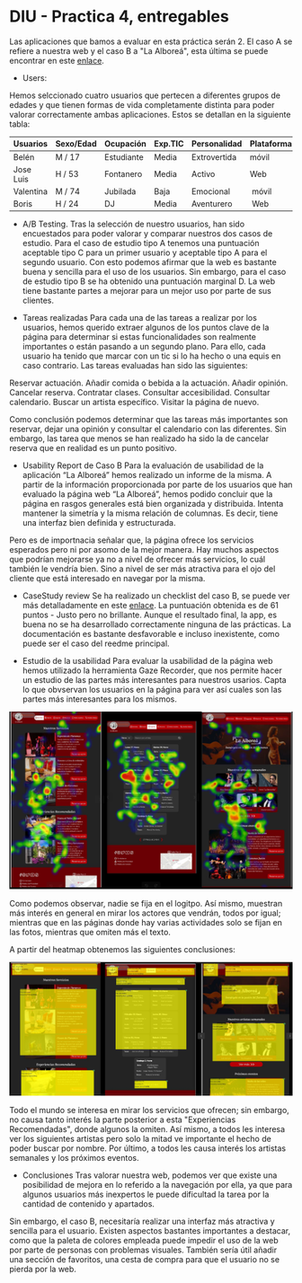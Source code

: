 # DIU - Practica 4, entregables

Las aplicaciones que bamos a evaluar en esta práctica serán 2. El caso A se refiere a nuestra web y el caso B a "La Alboreá", esta última se puede encontrar en este [enlace](https://github.com/Rodrigo23301/DIU-P1/tree/master).

* Users:

Hemos selccionado cuatro usuarios que pertecen a diferentes grupos de edades y que tienen formas de vida completamente distinta para poder valorar correctamente ambas aplicaciones. Estos se detallan en la siguiente tabla:

| Usuarios | Sexo/Edad     | Ocupación   |  Exp.TIC    | Personalidad | Plataforma | TestA/B
| ------------- | -------- | ----------- | ----------- | -----------  | ---------- | ----
| Belén  | M / 17   | Estudiante  | Media       | Extrovertida | móvil       | B 
| Jose Luis  | H / 53   | Fontanero  | Media       | Activo       | Web        | B 
| Valentina | M / 74   | Jubilada   | Baja        | Emocional    | móvil      | A 
| Boris  | H / 24   | DJ  | Media       | Aventurero    | Web        | A 


* A/B Testing. 
Tras la selección de nuestro usuarios, han sido encuestados para poder valorar y comparar nuestros dos casos de estudio. 
Para el caso de estudio tipo A tenemos una puntuación aceptable tipo C para un primer usuario y aceptable tipo A para el segundo usuario. Con esto podemos afirmar que la web es bastante buena y sencilla para el uso de los usuarios.
Sin embargo, para el caso de estudio tipo B se ha obtenido una puntuación marginal D. La web tiene bastante partes a mejorar para un mejor uso por parte de sus clientes. 


* Tareas realizadas 
Para cada una de las tareas a realizar por los usuarios, hemos querido extraer algunos de los puntos clave de la página para determinar si estas funcionalidades son realmente importantes o están pasando a un segundo plano. Para ello, cada usuario ha tenido que marcar con un tic si lo ha hecho o una equis en caso contrario. Las tareas evaluadas han sido las siguientes:

 Reservar actuación.
 Añadir comida o bebida a la actuación.
 Añadir opinión.
 Cancelar reserva.
 Contratar clases.
 Consultar accesibilidad.
 Consultar calendario.
 Buscar un artista específico.
 Visitar la página de nuevo.

Como conclusión podemos determinar que las tareas más importantes son reservar, dejar una opinión y consultar el calendario con las diferentes. Sin embargo, las tarea que menos se han realizado ha sido la de cancelar reserva que en realidad es un punto positivo. 


* Usability Report de Caso B
Para la evaluación de usabilidad de la aplicación “La Alboreá” hemos realizado un informe de la misma. A partir de la información proporcionada por parte de los usuarios que han evaluado la página web “La Alboreá”, hemos podido concluir que la página en rasgos generales está bien organizada y distribuida. Intenta mantener la simetría y la misma relación de columnas. Es decir, tiene una interfaz bien definida y estructurada.

Pero es de importnacia señalar que, la página ofrece los servicios esperados pero ni por asomo de la mejor manera. Hay muchos aspectos que podrían mejorarse ya no a nivel de ofrecer más servicios, lo cuál también le vendría bien. Sino a nivel de ser más atractiva para el ojo del cliente que está interesado en navegar por la misma.


* CaseStudy review
Se ha realizado un checklist del caso B, se puede ver más detalladamente en este [enlace](./UXCaseStudy-review.pdf). La puntuación obtenida es de 61 puntos - Justo pero no brillante. Aunque el resultado final, la app, es buena no se ha desarrollado correctamente ninguna de las prácticas. La documentación es bastante desfavorable e incluso inexistente, como puede ser el caso del reedme principal.



* Estudio de la usabilidad
Para evaluar la usabilidad de la página web hemos utilizado la herramienta Gaze Recorder, que nos permite hacer un estudio de las partes más interesantes para nuestros usarios. Capta lo que obvservan los usuarios en la página para ver así cuales son las partes más interesantes para los mismos. 

![FotoArbolea](../P5/HeatmapAlborea.png)

Como podemos observar, nadie se fija en el logitpo. Así mismo, muestran más interés en general en mirar los actores que vendrán, todos por igual; mientras que en las páginas donde hay varias actividades solo se fijan en las fotos, mientras que omiten más el texto.

A partir del heatmap obtenemos las siguientes conclusiones:

![AnalisisArbolea](../P5/AnalisisAlborea.png)

Todo el mundo se interesa en mirar los servicios que ofrecen; sin embargo, no causa tanto interés la parte posterior a esta "Experiencias Recomendadas", donde algunos la omiten. Así mismo, a todos les interesa ver los siguientes artistas pero solo la mitad ve importante el hecho de poder buscar por nombre. Por último, a todos les causa interés los artistas semanales y los próximos eventos.


* Conclusiones
Tras valorar nuestra web, podemos ver que existe una posibilidad de mejora en lo referido a la navegación por ella, ya que para algunos usuarios más inexpertos le puede dificultad la tarea por la cantidad de contenido y apartados.

Sin embargo, el caso B, necesitaría realizar una interfaz más atractiva y sencilla para el usuario. Existen aspectos bastantes importantes a destacar, como que la paleta de colores empleada puede impedir el uso de la web por parte de personas con problemas visuales. También sería útil añadir una sección de favoritos, una cesta de compra para que el usuario no se pierda por la web. 
